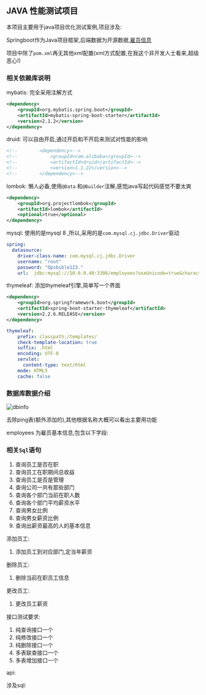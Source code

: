 ## JAVA 性能测试项目

本项目主要用于java项目优化测试案例,项目涉及:

Springboot作为Java项目框架,后端数据为开源数据,[雇员信息](https://github.com/datacharmer/test_db)

项目中除了`pom.xml`再无其他xml配置(xml方式配置,在我这个非开发人士看来,超级恶心!)

### 相关依赖库说明

mybatis: 完全采用注解方式

```xml
<dependency>
    <groupId>org.mybatis.spring.boot</groupId>
    <artifactId>mybatis-spring-boot-starter</artifactId>
    <version>2.1.2</version>
</dependency>
```

druid: 可以自由开启,通过开启和不开启来测试对性能的影响

```xml
<!--		<dependency>-->
<!--			<groupId>com.alibaba</groupId>-->
<!--			<artifactId>druid</artifactId>-->
<!--			<version>1.1.22</version>-->
<!--		</dependency>-->
```

lombok: 懒人必备,使用`@Data` 和`@Builder`注解,感觉java写起代码感觉不要太爽

```xml
<dependency>
    <groupId>org.projectlombok</groupId>
    <artifactId>lombok</artifactId>
    <optional>true</optional>
</dependency>
```

mysql: 使用的是mysql 8 ,所以,采用的是`com.mysql.cj.jdbc.Driver`驱动

```yaml
spring:
  datasource:
    driver-class-name: com.mysql.cj.jdbc.Driver
    username: "root"
    password: "Opsbible123."
    url:  jdbc:mysql://10.0.0.40:3306/employees?useUnicode=true&characterEncoding=utf8&allowMultiQueries=true
```

thymeleaf: 添加thymeleaf引擎,简单写一个界面

```xml
<dependency>
    <groupId>org.springframework.boot</groupId>
    <artifactId>spring-boot-starter-thymeleaf</artifactId>
    <version>2.2.6.RELEASE</version>
</dependency>
```

```yaml
thymeleaf:
    prefix: classpath:/templates/
    check-template-location: true
    suffix: .html
    encoding: UTF-8
    servlet:
      content-type: text/html
    mode: HTML5
    cache: false
```

### 数据库数据介绍

![dbinfo](C:\Users\sun\Desktop\app\app\others\images\dbinfo.png)

去除ping表(额外添加的),其他根据名称大概可以看出主要用功能

employees 为雇员基本信息,包含以下字段:



### 相关`Sql`语句


1. 查询员工是否在职
2. 查询员工在职期间总收益
3. 查询员工是否是管理
4. 查询公司一共有那些部门
5. 查询各个部门当前在职人数
6. 查询各个部门平均薪资水平
7. 查询男女比例
8. 查询男女薪资比例
9. 查询出薪资最高的人的基本信息

添加员工: 
1. 添加员工到对应部门,定当年薪资

删除员工:
1. 删除当前在职员工信息

更改员工:
1. 更改员工薪资


接口测试要求:
1. 纯查询接口一个
2. 纯修改接口一个
3. 纯删除接口一个
4. 多表联查接口一个
5. 多表增加接口一个


api: 

涉及sql:

```mysql

```

